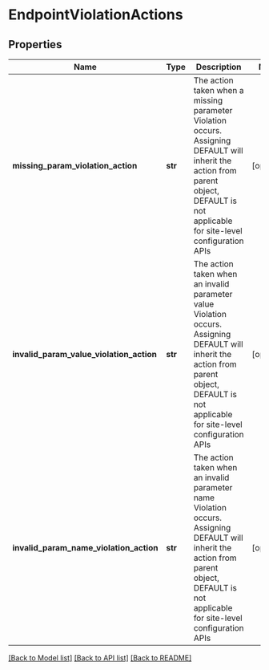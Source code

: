 # EndpointViolationActions

## Properties
Name | Type | Description | Notes
------------ | ------------- | ------------- | -------------
**missing_param_violation_action** | **str** | The action taken when a missing parameter Violation occurs. Assigning DEFAULT will inherit the action from parent object, DEFAULT is not applicable for site-level configuration APIs | [optional] 
**invalid_param_value_violation_action** | **str** | The action taken when an invalid parameter value Violation occurs. Assigning DEFAULT will inherit the action from parent object, DEFAULT is not applicable for site-level configuration APIs | [optional] 
**invalid_param_name_violation_action** | **str** | The action taken when an invalid parameter name Violation occurs. Assigning DEFAULT will inherit the action from parent object, DEFAULT is not applicable for site-level configuration APIs | [optional] 

[[Back to Model list]](../README.md#documentation-for-models) [[Back to API list]](../README.md#documentation-for-api-endpoints) [[Back to README]](../README.md)

